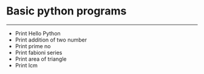 # Basic python programs
------------------------
* Print Hello Python
* Print addition of two number
* Print prime no
* Print fabioni series
* Print area of triangle
* Print lcm 
